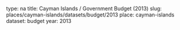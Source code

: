 type: na
title: Cayman Islands / Government Budget (2013)
slug: places/cayman-islands/datasets/budget/2013
place: cayman-islands
dataset: budget
year: 2013
